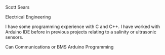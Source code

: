 Scott Sears

Electrical Engineering 

I have some programming experience with C and C++. I have worked with Arduino IDE before in previous projects relating to a salinity or ultrasonic sensors.   

Can Communications or BMS Arduino Programming